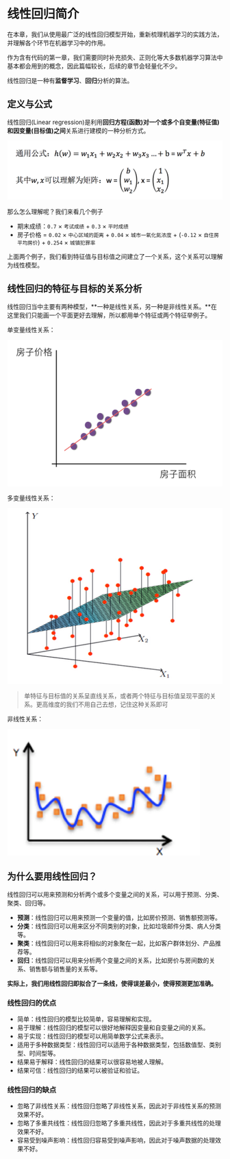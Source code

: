 # 线性回归简介

在本章，我们从使用最广泛的线性回归模型开始，重新梳理机器学习的实践方法，并理解各个环节在机器学习中的作用。

作为含有代码的第一章，我们需要同时补充损失、正则化等大多数机器学习算法中基本都会用到的概念，因此篇幅较长，后续的章节会轻量化不少。

线性回归是一种有**监督学习**、**回归**分析的算法。

## 定义与公式

线性回归(Linear regression)是利用**回归方程(函数)**对**一个或多个自变量(特征值)和因变量(目标值)之间**关系进行建模的一种分析方式。

![线性回归](../images/linear/线性回归公式.png)

那么怎么理解呢？我们来看几个例子

- 期末成绩：`0.7` × `考试成绩` + `0.3` × `平时成绩`
- 房子价格 = `0.02` × `中心区域的距离` + `0.04` × `城市一氧化氮浓度` + (`-0.12` × `自住房平均房价`) + `0.254` × `城镇犯罪率`

上面两个例子，我们看到特征值与目标值之间建立了一个关系，这个关系可以理解为线性模型。

## 线性回归的特征与目标的关系分析

线性回归当中主要有两种模型，**一种是线性关系，另一种是非线性关系。**在这里我们只能画一个平面更好去理解，所以都用单个特征或两个特征举例子。

单变量线性关系：

![单变量线性关系](../images/linear/线性关系图.png)

多变量线性关系：

![多变量线性关系](../images/linear/多变量线性关系.png)

> 单特征与目标值的关系呈直线关系，或者两个特征与目标值呈现平面的关系。更高维度的我们不用自己去想，记住这种关系即可

非线性关系：

![非线性关系](../images/linear/非线性关系.png)

## 为什么要用线性回归？

线性回归可以用来预测和分析两个或多个变量之间的关系，可以用于预测、分类、聚类、回归等。

- **预测**：线性回归可以用来预测一个变量的值，比如房价预测、销售额预测等。
- **分类**：线性回归可以用来区分不同类别的对象，比如垃圾邮件分类、病人分类等。
- **聚类**：线性回归可以用来将相似的对象聚在一起，比如客户群体划分、产品推荐等。
- **回归**：线性回归可以用来分析两个变量之间的关系，比如房价与房间数的关系、销售额与销售量的关系等。

**实际上，我们用线性回归即拟合了一条线，使得误差最小，使得预测更加准确。**

### 线性回归的优点

- 简单：线性回归的模型比较简单，容易理解和实现。
- 易于理解：线性回归的模型可以很好地解释因变量和自变量之间的关系。
- 易于实现：线性回归的模型可以用简单数学公式来表示。
- 适用于多种数据类型：线性回归可以适用于各种数据类型，包括数值型、类别型、时间型等。
- 结果易于解释：线性回归的结果可以很容易地被人理解。
- 结果可信：线性回归的结果可以被验证和验证。

### 线性回归的缺点

- 忽略了非线性关系：线性回归忽略了非线性关系，因此对于非线性关系的预测效果不好。
- 忽略了多重共线性：线性回归忽略了多重共线性，因此对于多重共线性的处理效果不好。
- 容易受到噪声影响：线性回归容易受到噪声影响，因此对于噪声数据的处理效果不好。
